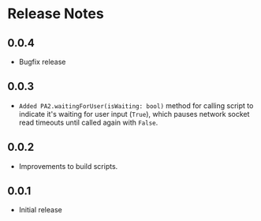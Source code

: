 # Release Notes

## 0.0.4

* Bugfix release

## 0.0.3

* `Added PA2.waitingForUser(isWaiting: bool)` method for calling script to
  indicate it's waiting for user input (`True`), which pauses network socket
  read timeouts until called again with `False`.

## 0.0.2

* Improvements to build scripts.

## 0.0.1

* Initial release
